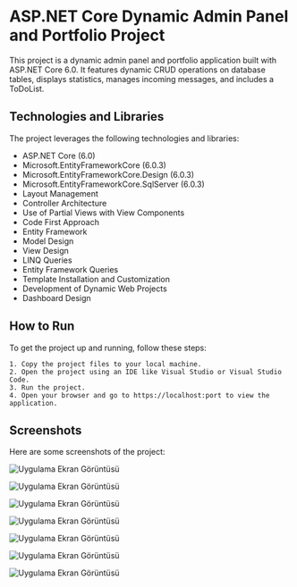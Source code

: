 # ASP.NET Core Dynamic Admin Panel and Portfolio Project

This project is a dynamic admin panel and portfolio application built with ASP.NET Core 6.0. It features dynamic CRUD operations on database tables, displays statistics, manages incoming messages, and includes a ToDoList.




## Technologies and Libraries

The project leverages the following technologies and libraries:

- ASP.NET Core (6.0)
- Microsoft.EntityFrameworkCore (6.0.3)
- Microsoft.EntityFrameworkCore.Design (6.0.3)
- Microsoft.EntityFrameworkCore.SqlServer (6.0.3)
- Layout Management
- Controller Architecture
- Use of Partial Views with View Components
- Code First Approach
- Entity Framework
- Model Design
- View Design
- LINQ Queries
- Entity Framework Queries
- Template Installation and Customization
- Development of Dynamic Web Projects
- Dashboard Design

  
## How to Run

To get the project up and running, follow these steps:

    1. Copy the project files to your local machine.
    2. Open the project using an IDE like Visual Studio or Visual Studio Code.
    3. Run the project.
    4. Open your browser and go to https://localhost:port to view the application.

    

  
## Screenshots
Here are some screenshots of the project:



![Uygulama Ekran Görüntüsü](https://i.hizliresim.com/gey5qbq.jpg)

![Uygulama Ekran Görüntüsü](https://i.hizliresim.com/budzplt.jpg)

![Uygulama Ekran Görüntüsü](https://i.hizliresim.com/t42ft8i.jpg)

![Uygulama Ekran Görüntüsü](https://i.hizliresim.com/lqxyq25.jpg)

![Uygulama Ekran Görüntüsü](https://i.hizliresim.com/ndksjvp.jpg)

![Uygulama Ekran Görüntüsü](https://i.hizliresim.com/qkpahaq.jpg)

![Uygulama Ekran Görüntüsü](https://i.hizliresim.com/apdaxz7.jpg)
